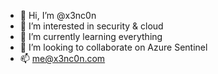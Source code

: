 - 👋 Hi, I’m @x3nc0n
- 👀 I’m interested in security & cloud
- 🌱 I’m currently learning everything
- 💞️ I’m looking to collaborate on Azure Sentinel
- 📫 me@x3nc0n.com

<!---
x3nc0n/x3nc0n is a ✨ special ✨ repository because its `README.md` (this file) appears on your GitHub profile.
You can click the Preview link to take a look at your changes.
--->
